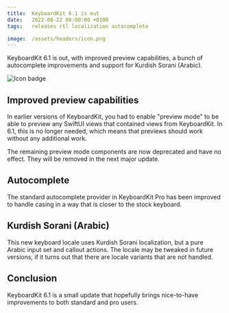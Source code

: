 ```yaml
---
title:  KeyboardKit 6.1 is out
date:   2022-08-22 08:00:00 +0100
tags:   releases rtl localization autocomplete

image:  /assets/headers/icon.png
---
```


KeyboardKit 6.1 is out, with improved preview capabilities, a bunch of autocomplete improvements and support for Kurdish Sorani (Arabic).

![Icon badge]({{page.image}})


## Improved preview capabilities

In earlier versions of KeyboardKit, you had to enable "preview mode" to be able to preview any SwiftUI views that contained views from KeyboardKit. In 6.1, this is no longer needed, which means that previews should work without any additional work.

The remaining preview mode components are now deprecated and have no effect. They will be removed in the next major update.


## Autocomplete

The standard autocomplete provider in KeyboardKit Pro has been improved to handle casing in a way that is closer to the stock keyboard.


## Kurdish Sorani (Arabic)

This new keyboard locale uses Kurdish Sorani localization, but a pure Arabic input set and callout actions. The locale may be tweaked in future versions, if it turns out that there are locale variants that are not handled.


## Conclusion

KeyboardKit 6.1 is a small update that hopefully brings nice-to-have improvements to both standard and pro users.